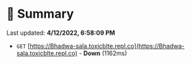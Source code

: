 # 📖 Summary
Last updated: **4/12/2022, 6:58:09 PM**

- `GET` [https://Bhadwa-sala.toxicblte.repl.co](https://Bhadwa-sala.toxicblte.repl.co) - **Down** (1162ms)
